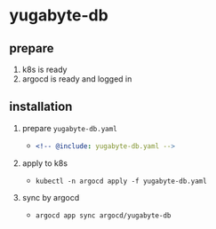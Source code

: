 # yugabyte-db

## prepare

1. k8s is ready
2. argocd is ready and logged in

## installation

1. prepare `yugabyte-db.yaml`
    * ```yaml
      <!-- @include: yugabyte-db.yaml -->
      ```
2. apply to k8s
    * ```shell
      kubectl -n argocd apply -f yugabyte-db.yaml
      ```
3. sync by argocd
    * ```shell
      argocd app sync argocd/yugabyte-db
      ```